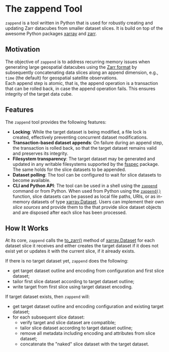 <!--- Align following section with README.md -->

# The zappend Tool

`zappend` is a tool written in Python that is used for robustly creating and updating 
Zarr datacubes from smaller dataset slices. It is build on top of the awesome Python 
packages [xarray](https://docs.xarray.dev/) and [zarr](https://zarr.readthedocs.io/).

## Motivation

The objective of `zappend` is to address recurring memory issues when generating large 
geospatial datacubes using the [Zarr format](https://zarr.readthedocs.io/) 
by subsequently concatenating data slices along an append dimension, e.g., `time` 
(the default) for geospatial satellite observations.  
Each append step is atomic, that is, the append operation is a transaction that can be 
rolled back, in case the append operation fails. This ensures integrity of the target 
data cube. 

## Features

The `zappend` tool provides the following features:

* **Locking**: While the target dataset is being modified, a file lock is created, 
  effectively preventing concurrent dataset modifications.
* **Transaction-based dataset appends**: On failure during an append step, 
  the transaction is rolled back, so that the target dataset remains valid and 
  preserves its integrity.
* **Filesystem transparency**: The target dataset may be generated and updated in 
  any writable filesystems supported by the 
  [fsspec](https://filesystem-spec.readthedocs.io/) package. 
  The same holds for the slice datasets to be appended.
* **Dataset polling**: The tool can be configured to wait for slice datasets to 
  become available. 
* **CLI and Python API**: The tool can be used in a shell using the [`zappend`](cli.md)
  command or from Python. When used from Python using the 
  [`zappend()`](api.md) function, slice datasets can be passed as local file paths, 
  URIs, or as in-memory datasets of type 
  [xarray.Dataset](https://docs.xarray.dev/en/stable/generated/xarray.Dataset.html).
  Users can implement their own _slice sources_ and provide them to the that provide 
  slice dataset objects and are disposed after each slice has been processed.

## How It Works

At its core, `zappend` calls the [to_zarr()](https://docs.xarray.dev/en/stable/generated/xarray.Dataset.to_zarr.html#xarray-dataset-to-zarr) method of [xarray.Dataset](https://docs.xarray.dev/en/stable/generated/xarray.Dataset.html) 
for each dataset slice it receives and either creates the target dataset if it does 
not exist yet or updates it with the current slice, if it already exists.

If there is no target dataset yet, `zappend` does the following:

* get target dataset outline and encoding from configuration and first slice dataset;
* tailor first slice dataset according to target dataset outline;
* write target from first slice using target dataset encoding.

If target dataset exists, then `zappend` will:

* get target dataset outline and encoding configuration and existing target dataset;
* for each subsequent slice dataset:
    - verify target and slice dataset are compatible;
    - tailor slice dataset according to target dataset outline;
    - remove all metadata including encoding and attributes from slice dataset;
    - concatenate the "naked" slice dataset with the target dataset.

